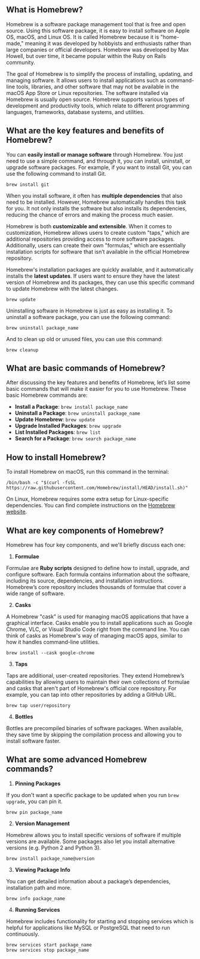 ## What is Homebrew?

Homebrew is a software package management tool that is free and open source. Using this software package, it is easy to install software on Apple OS, macOS, and Linux OS. It is called Homebrew because it is "home-made," meaning it was developed by hobbyists and enthusiasts rather than large companies or official developers. Homebrew was developed by Max Howell, but over time, it became popular within the Ruby on Rails community.

The goal of Homebrew is to simplify the process of installing, updating, and managing software. It allows users to install applications such as command-line tools, libraries, and other software that may not be available in the macOS App Store or Linux repositories. The software installed via Homebrew is usually open source. Homebrew supports various types of development and productivity tools, which relate to different programming languages, frameworks, database systems, and utilities.

## What are the key features and benefits of Homebrew?

You can **easily install or manage software** through Homebrew. You just need to use a simple command, and through it, you can install, uninstall, or upgrade software packages. For example, if you want to install Git, you can use the following command to install Git.

```
brew install git
```

When you install software, it often has **multiple dependencies** that also need to be installed. However, Homebrew automatically handles this task for you. It not only installs the software but also installs its dependencies, reducing the chance of errors and making the process much easier.

Homebrew is both **customizable and extensible**. When it comes to customization, Homebrew allows users to create custom "taps," which are additional repositories providing access to more software packages. Additionally, users can create their own "formulas," which are essentially installation scripts for software that isn’t available in the official Homebrew repository.

Homebrew's installation packages are quickly available, and it automatically installs the **latest updates**. If users want to ensure they have the latest version of Homebrew and its packages, they can use this specific command to update Homebrew with the latest changes.

```
brew update
```

Uninstalling software in Homebrew is just as easy as installing it. To uninstall a software package, you can use the following command:

```
brew uninstall package_name
```

And to clean up old or unused files, you can use this command:

```
brew cleanup
```

## What are basic commands of Homebrew?

After discussing the key features and benefits of Homebrew, let’s list some basic commands that will make it easier for you to use Homebrew. These basic Homebrew commands are:

-   **Install a Package**: `brew install package_name`
-   **Uninstall a Package**: `brew uninstall package_name`
-   **Update Homebrew**: `brew update`
-   **Upgrade Installed Packages**: `brew upgrade`
-   **List Installed Packages**: `brew list`
-   **Search for a Package**: `brew search package_name`

## How to install Homebrew?

To install Homebrew on macOS, run this command in the terminal:

```
/bin/bash -c "$(curl -fsSL https://raw.githubusercontent.com/Homebrew/install/HEAD/install.sh)"
```

On Linux, Homebrew requires some extra setup for Linux-specific dependencies. You can find complete instructions on the [Homebrew website][1].

## What are key components of Homebrew?

Homebrew has four key components, and we'll briefly discuss each one:

1. **Formulae**

Formulae are **Ruby scripts** designed to define how to install, upgrade, and configure software. Each formula contains information about the software, including its source, dependencies, and installation instructions. Homebrew’s core repository includes thousands of formulae that cover a wide range of software.

2. **Casks**

A Homebrew "cask" is used for managing macOS applications that have a graphical interface. Casks enable you to install applications such as Google Chrome, VLC, or Visual Studio Code right from the command line. You can think of casks as Homebrew's way of managing macOS apps, similar to how it handles command-line utilities.

```
brew install --cask google-chrome
```

3. **Taps**

Taps are additional, user-created repositories. They extend Homebrew’s capabilities by allowing users to maintain their own collections of formulae and casks that aren't part of Homebrew's official core repository. For example, you can tap into other repositories by adding a GitHub URL.

```
brew tap user/repository
```

4. **Bottles**

Bottles are precompiled binaries of software packages. When available, they save time by skipping the compilation process and allowing you to install software faster.

## What are some advanced Homebrew commands?

1. **Pinning Packages**

If you don't want a specific package to be updated when you run `brew upgrade`, you can pin it.

```
brew pin package_name
```

2. **Version Management**

Homebrew allows you to install specific versions of software if multiple versions are available. Some packages also let you install alternative versions (e.g. Python 2 and Python 3).

```
brew install package_name@version
```

3. **Viewing Package Info**

You can get detailed information about a package’s dependencies, installation path and more.

```
brew info package_name
```

4. **Running Services**

Homebrew includes functionality for starting and stopping services which is helpful for applications like MySQL or PostgreSQL that need to run continuously.

```
brew services start package_name
brew services stop package_name
```



[1]: https://brew.sh/

